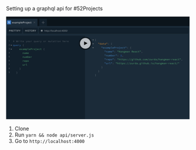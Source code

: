 Setting up a graphql api for #52Projects 

<img src="./screen.png" 
alt="Screen grab of graphql playground" width="500" />

1. Clone
2. Run `yarn && node api/server.js`
3. Go to `http://localhost:4000`
